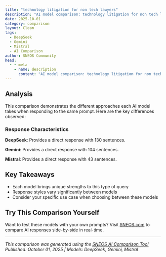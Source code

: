 ```yaml
---
title: "technology litigation for non tech lawyers"
description: "AI model comparison: technology litigation for non tech lawyers..."
date: 2025-10-01
category: comparison
layout: Clean
tags:
  - DeepSeek
  - Gemini
  - Mistral
  - AI Comparison
author: SNEOS Community
head:
  - - meta
    - name: description
      content: "AI model comparison: technology litigation for non tech lawyers..."
---
```


<ChatComparison
  title="technology litigation for non tech lawyers"
  prompt="technology litigation for non tech lawyers"
  :responses='{
    "DeepSeek": "Of course. This guide is for non-tech lawyers who find themselves needing to navigate a technology litigation case. The goal is to demystify the core concepts and provide a practical framework for managing the matter effectively.\n\n### The Core Mindset Shift: It\u0027s Not Magic, It\u0027s Logic\n\nFirst, dispel the notion that you need to become a programmer. You don\u0027t. Your job is the same as in any complex litigation: **understand the facts, the rules, the stakes, and the story.** The \u0022facts\u0022 now include digital components that behave in logical, if complex, ways. Your role is to be the bridge between your client, the technical experts, and the court.\n\n---\n\n### Phase 1: Initial Case Assessment \u0026 Triage\n\nWhen a tech case lands on your desk, start with these fundamental questions.\n\n#### 1. What is the \u0022Thing\u0022 at the Heart of the Dispute?\nCategorize the technology. This will dictate the relevant laws, experts, and discovery plan.\n*   **Software:** Is it a mobile app, a desktop program, or a cloud-based service (SaaS)?\n*   **Hardware:** A physical device, a component (like a chip), or a consumer product?\n*   **Data:** A dispute over a database, a customer list, or misappropriated data sets?\n*   **System/Process:** An automated trading system, a manufacturing process, or a logistics platform?\n*   **Network/Platform:** A social media platform, a marketplace, or an internal corporate network?\n\n#### 2. What is the Core Legal Theory?\nMap the technology to a traditional legal claim. This is your anchor.\n*   **Contract:** Breach of a software license, SaaS agreement, or technology development contract.\n*   **Intellectual Property:**\n    *   **Patent:** Protects inventions (processes, machines). *You will need a patent lawyer.*\n    *   **Copyright:** Protects expression (source code, UI, content). *Key question: Is it literal copying or non-literal (structure, sequence, organization)?*\n    *   **Trade Secret:** Protects confidential information (algorithms, formulas, processes). *Key question: Were reasonable efforts made to keep it secret?*\n    *   **Trademark:** Protects brands in the tech space (app names, logos).\n*   **Tort:** Negligence (e.g., faulty software causes a business loss), trespass to chattels (e.g., overusing a server).\n*   **Statutory:** Data breach litigation (under privacy laws like CCPA/CPRA, GDPR), violations of the Computer Fraud and Abuse Act (CFAA).\n\n#### 3. Identify the \u0022Technical Nirvana Fallacy\u0022\nBeware of the client who says, \u0022The software is buggy and doesn\u0027t work.\u0022 Your job is to translate this into a legal claim.\n*   **Ask:** \u0022Does it not work *according to the contract specifications*?\u0022 (Breach of Contract)\n*   **Ask:** \u0022Did its failure cause a specific, quantifiable financial loss?\u0022 (Negligence/Tort)\n*   **Ask:** \u0022Was it advertised to work in a way that it doesn\u0027t?\u0022 (False Advertising/Warranty)\n\n---\n\n### Phase 2: Building Your Team \u0026 Managing Experts\n\nYou cannot do this alone. Your most critical task is assembling the right team.\n\n#### 1. The Technical Expert\nThis is your translator and your strategist.\n*   **Their Role:** Explain the technology in simple terms, identify strengths/weaknesses in your technical position, help draft discovery requests and interrogatories, prepare reports, and testify.\n*   **How to Find One:** Use your network, specialized expert witness firms, or referrals from technical consultants. Look for someone with not only deep technical knowledge but also the ability to communicate clearly to a judge and jury.\n*   **Managing Them:** Treat them like a key partner. Have them educate you early and often. Use them to pressure-test your theories. Ask \u0022dumb\u0022 questions\u2014if they can\u0027t explain it to you, they can\u0027t explain it to a jury.\n\n#### 2. The Specialized Tech Co-Counsel\nFor certain matters, especially patents, you **must** bring on a specialist. Even for other IP claims, having a co-counsel with deep experience can be invaluable.\n\n#### 3. The eDiscovery Specialist\nTech cases live and die on electronic evidence. This is not just emails anymore.\n*   **Sources of Evidence:** Source code repositories (Git, SVN), database records, server logs, cloud storage (AWS S3, Azure Blob), collaboration tools (Slack, Teams), and metadata.\n*   **Their Role:** Preserve, collect, process, and review electronically stored information (ESI). They understand data formats, preservation obligations, and how to avoid spoliation.\n\n---\n\n### Phase 3: Key Concepts You Must Understand\n\nYou don\u0027t need to code, but you must be fluent in these concepts.\n\n#### 1. Source Code vs. Object Code\n*   **Source Code:** The human-readable instructions written by programmers (in languages like Java, Python, C\u002B\u002B). This is the \u0022crown jewel\u0022 in software cases.\n*   **Object Code:** The machine-readable, compiled version of the source code that actually runs on a computer.\n*   **Why it Matters:** Copyright infringement cases often require a comparison of source code. Access to an opponent\u0027s source code is a highly sensitive discovery issue, almost always governed by a protective order.\n\n#### 2. The \u0022Stack\u0022\nThink of technology as a layer cake.\n*   **Front-End:** What the user sees and interacts with (the website or app UI).\n*   **Back-End:** The server, database, and application logic that power the front-end.\n*   **Why it Matters:** A problem could be in any layer. \u0022The website is slow\u0022 could be a front-end design flaw, a back-end database query issue, or a network problem. Your expert will need to diagnose where the fault lies.\n\n#### 3. APIs (Application Programming Interfaces)\n*   **Simple Analogy:** A waiter in a restaurant. You (the customer/app) give the waiter (the API) your order (a request). The waiter goes to the kitchen (the system), and brings back your food (the data/response).\n*   **Why it Matters:** API integration is everywhere. Disputes often arise over whether one company can legally access another\u0027s platform via its API (a major issue in *Google v. Oracle*).\n\n#### 4. Databases \u0026 Data Structures\n*   **Concept:** How information is organized and stored. A customer database has fields for name, email, purchase history, etc.\n*   **Why it Matters:** In trade secret cases, the \u0022structure\u0022 of the data can be as valuable as the data itself. In breach cases, you\u0027ll need to analyze what data was taken or exposed.\n\n---\n\n### Phase 4: The Litigation Lifecycle - A Tech Lens\n\n#### 1. Discovery: The Digital Deep Dive\nThis is where tech litigation is won or lost.\n*   **Requests for Production:** Go beyond \u0022all documents.\u0022 Be specific.\n    *   \u0022All versions of the source code for Product X between Date A and Date B.\u0022\n    *   \u0022Complete server logs for System Y for the month of January.\u0022\n    *   \u0022Database schema and data dictionaries for the customer database.\u0022\n    *   \u0022All bug reports, feature requests, and change logs related to Module Z.\u0022\n*   **Protective Orders:** Assume you will need one, especially for source code. They often require a \u0022source code review room\u0022\u2014a secure, offline location where experts can review code but not copy or remove it.\n*   **30(b)(6) Depositions:** Your technical expert is crucial here to help you prepare. You need to depose the person(s) most knowledgeable about:\n    *   The system\u0027s architecture.\n    *   The development process.\n    *   The specific functionality at issue.\n    *   The history of bugs and failures.\n\n#### 2. Motions \u0026 Trial\n*   **Claim Construction (for Patents):** A pre-trial process where the court defines the meaning of key terms in the patent claims. Highly specialized.\n*   **Daubert Motions:** The standard for admitting expert testimony. You must ensure your expert\u0027s methodology is sound and reliable. This is a key battleground.\n*   **Demonstratives at Trial:** Use analogies and simple visuals. Don\u0027t show the jury a screen of code. Show a flowchart, a simple diagram, or use a relatable analogy (like the restaurant API example). Your expert should help you build these.\n\n### The Golden Rules for the Non-Tech Lawyer\n\n1.  **Never Pretend to Understand.** It is far more dangerous to nod along than to say, \u0022I\u0027m sorry, explain that again like I\u0027m 12.\u0022\n2.  **Find the Story.** Every case has a human story. \u0022The defendant stole our secret recipe\u0022 is more powerful than \u0022The defendant infringed our algorithm for optimizing database queries.\u0022\n3.  **Leverage Your Strengths.** Your value is your legal judgment, strategic thinking, and ability to distill complexity. You are the conductor, not the first violinist.\n4.  **Start with the Contract.** The technology contract (license, development agreement, SLA) is often the most important document in the case. It defines the parties\u0027 rights, responsibilities, and the standards for performance.\n\nTechnology litigation can be intimidating, but by methodically breaking it down, relying on a strong team, and focusing on your core legal skills, you can effectively represent your client and achieve a successful outcome.",
    "Gemini": "Okay, let\u0027s break down technology litigation for non-tech lawyers.  It can seem daunting, but you can definitely navigate it with the right approach. Here\u0027s a structured overview:\n\n**I. Understanding the Landscape: Types of Tech Litigation**\n\nFirst, it\u0027s crucial to understand the broad categories of technology-related lawsuits. This will help you identify the core issues and the specific expertise you\u0027ll need.\n\n*   **Intellectual Property (IP) Litigation:** This is probably the most common area.\n    *   **Patent Infringement:** Allegations that one party is using another\u0027s patented invention without permission. This includes software patents, hardware patents, and method/process patents.\n    *   **Copyright Infringement:** Unauthorized reproduction, distribution, display, or creation of derivative works based on copyrighted software, code, documentation, user interfaces, or digital content.\n    *   **Trade Secret Misappropriation:** Theft or unauthorized use of confidential business information that gives a company a competitive edge (e.g., source code, algorithms, customer lists, marketing plans).  Often governed by state laws (like the Uniform Trade Secrets Act - UTSA).\n    *   **Trademark Infringement/Dilution:** Unauthorized use of a trademark or service mark in a way that is likely to cause confusion among consumers. This can involve domain names, apps, or online services.\n\n*   **Contract Disputes:** These arise when parties disagree on the terms of technology-related agreements.\n    *   **Software Licensing Agreements:** Disputes over usage rights, fees, updates, or support.\n    *   **Development Agreements:** Disputes over the scope of work, deliverables, payment, or ownership of intellectual property created.\n    *   **Cloud Computing Agreements:** Issues related to service level agreements (SLAs), data security, outages, or termination.\n    *   **IT Services Agreements:** Disagreements about the quality, timeliness, or cost of IT support or consulting services.\n    *   **Terms of Service/Use Violations:** Enforcing agreements governing the use of online platforms, websites, or mobile apps.\n\n*   **Data Privacy and Security Litigation:** This is a rapidly growing area.\n    *   **Data Breaches:** Lawsuits arising from unauthorized access to or disclosure of personal information.  Often involve state data breach notification laws.\n    *   **Privacy Violations:** Allegations of improper collection, use, or disclosure of personal data, often based on laws like the California Consumer Privacy Act (CCPA), the General Data Protection Regulation (GDPR) (even if the company isn\u0027t *based* in Europe, if they do business with Europeans, GDPR may apply), or other privacy regulations.\n    *   **Cybersecurity Negligence:** Claims that a company failed to implement reasonable security measures to protect data.\n\n*   **E-Commerce Litigation:**\n    *   **Online Defamation/Libel:** False statements made online that harm someone\u0027s reputation.\n    *   **Consumer Protection Violations:** Claims of deceptive or unfair business practices in online sales.\n    *   **Accessibility Litigation (ADA):** Lawsuits alleging that websites or mobile apps are not accessible to people with disabilities.\n\n*   **Antitrust/Competition Law:**\n    *   **Monopolization:** Allegations that a dominant technology company is using its market power to stifle competition.\n    *   **Anti-competitive Practices:** Claims of price fixing, exclusive dealing arrangements, or other practices that harm competition.\n\n*   **Other Areas:**\n    *   **Product Liability:** Defective software or hardware that causes harm.\n    *   **Securities Litigation:** Misleading statements or omissions related to technology companies\u0027 stock offerings.\n\n**II. Key Considerations for Non-Tech Lawyers**\n\n*   **Don\u0027t Be Intimidated, Be Resourceful:** You don\u0027t need to be a coder, but you *do* need to understand the basic concepts at play.  Your job is to frame the legal arguments, manage the case, and present it effectively.\n*   **Early Case Assessment is Crucial:**  Before taking a tech case, do a thorough assessment.  What are the legal issues?  What are the underlying technical issues?  What evidence will be needed?  Is the client\u0027s story believable? What are the potential damages?\n*   **Technical Expertise is Essential:**\n    *   **Consulting Experts:**  This is *critical*. You\u0027ll need technical experts to:\n        *   Explain the technology in plain English.\n        *   Analyze source code or hardware.\n        *   Provide expert opinions on infringement, validity, security, or other technical matters.\n        *   Testify at trial.\n    *   **Finding the Right Expert:**  Look for experts with:\n        *   Deep knowledge of the specific technology at issue.\n        *   Strong communication skills (ability to explain complex concepts clearly).\n        *   Experience testifying in court.\n        *   A clean ethical record.\n    *   **Expert Discovery:** Be prepared for intense discovery related to your expert\u0027s qualifications, methodology, and opinions.\n*   **Understanding the Technology:**\n    *   **Do Your Research:** Use resources like Wikipedia, industry publications, and online tutorials to get a basic understanding of the technology involved.\n    *   **Ask Questions:** Don\u0027t be afraid to ask your client, your experts, or even opposing counsel to explain things to you.  (However, be strategic about *when* you ask opposing counsel; you don\u0027t want to reveal your lack of understanding prematurely.)\n    *   **Focus on the Functionality:** You don\u0027t need to understand every line of code, but you *do* need to understand what the technology *does* and how it works at a high level.  \u0022Black box\u0022 thinking can be helpful: focus on the inputs and outputs.\n*   **Discovery Challenges:**\n    *   **E-Discovery:** Tech cases often involve massive amounts of electronic data.  Be prepared to deal with issues like:\n        *   Data preservation (issuing legal holds).\n        *   Data collection (identifying and collecting relevant data).\n        *   Data processing (cleaning and organizing the data).\n        *   Data review (analyzing the data for relevant information).\n        *   Using technology-assisted review (TAR) to efficiently review large datasets.\n    *   **Source Code Review:**  If source code is relevant, you may need to:\n        *   Negotiate a protective order to prevent disclosure of confidential information.\n        *   Establish a secure environment for reviewing the code.\n        *   Use specialized tools for analyzing the code.\n    *   **Metadata:** Understand the importance of metadata (data about data), as it can reveal crucial information about the creation, modification, and transmission of electronic documents.\n*   **Patent Litigation Specifics (If Applicable):**\n    *   **Patent Claims:**  Understand the scope of the patent claims.  These define the boundaries of the invention.\n    *   **Prior Art:**  Research the prior art (existing technology) to determine whether the patent is valid.\n    *   **Infringement Analysis:**  Compare the accused product or process to the patent claims to determine whether it infringes.\n    *   **Invalidity Defenses:**  Common defenses to patent infringement include:\n        *   Anticipation (the invention was already known).\n        *   Obviousness (the invention would have been obvious to a person skilled in the art).\n    *   **Markman Hearing:**  A hearing where the court interprets the meaning of the patent claims.  This can be a critical stage in the litigation.\n*   **Damages:**\n    *   **Lost Profits:**  Calculate the profits the plaintiff lost as a result of the infringement or breach.\n    *   **Reasonable Royalty:**  Determine a reasonable royalty rate that the defendant would have paid to license the technology.\n    *   **Price Erosion:**  Calculate the reduction in the plaintiff\u0027s prices as a result of the defendant\u0027s actions.\n    *   **Corrective Advertising:**  Costs to correct consumer confusion caused by trademark infringement.\n    *   **Statutory Damages:**  Available in some copyright infringement cases.\n    *   **Punitive Damages:** May be available in cases involving willful misconduct.\n*   **Security:** Secure your communications and data related to the case. Technology litigation involves sensitive information that could be targeted by cyberattacks.\n\n**III. Practical Tips for the Non-Tech Lawyer**\n\n*   **Build a Network:** Cultivate relationships with technical experts, other lawyers with tech experience, and industry professionals.\n*   **Read Industry News:** Stay up-to-date on the latest technology trends and legal developments.\n*   **Attend Conferences and Seminars:**  Attend events focused on technology law and litigation.\n*   **Don\u0027t Be Afraid to Say \u0022I Don\u0027t Know\u0022:** It\u0027s better to admit that you don\u0027t understand something than to make assumptions based on incomplete information.  Then, *find* the answer.\n*   **Communicate Clearly:**  Explain complex technical concepts to the judge and jury in a way that they can understand.  Use analogies, diagrams, and other visual aids.\n*   **Document Everything:** Keep meticulous records of all communications, research, and decisions.\n*   **Consider Alternative Dispute Resolution (ADR):** Mediation or arbitration can be effective ways to resolve technology disputes, especially when the parties have a continuing business relationship.\n*   **Co-Counsel:** If the case is particularly complex or high-stakes, consider bringing in a co-counsel with specialized tech litigation experience.\n*   **Focus on the Story:**  Ultimately, you need to tell a compelling story that resonates with the judge or jury.  The technology is just one piece of the puzzle.\n\n**IV. Ethical Considerations**\n\n*   **Competence:**  Make sure you have the necessary knowledge and skills to handle the case competently.  If not, consider associating with a more experienced attorney.\n*   **Confidentiality:**  Protect your client\u0027s confidential information, including trade secrets and other sensitive data.\n*   **Conflicts of Interest:**  Avoid representing clients with conflicting interests.\n*   **Candor to the Tribunal:**  Be honest and forthright with the court about the facts and the law.\n\n**In summary, while technology litigation can be complex, you can handle it effectively by being resourceful, engaging the right experts, and focusing on the legal and factual issues at the heart of the case.** Good luck!\n",
    "Mistral": "Technology litigation can be challenging for non-tech lawyers due to the complex and often rapidly evolving nature of the subject matter. However, there are several strategies and resources that can help non-tech lawyers navigate these cases effectively:\n\n### 1. **Understand the Basics**\n   - **Technology Fundamentals**: Familiarize yourself with basic concepts in the relevant technology field. For example, if the case involves software, understand the basics of programming, software development lifecycle, and common issues like bugs and security vulnerabilities.\n   - **Industry Standards**: Learn about industry standards and best practices. This can help you understand what is considered reasonable behavior in the tech industry.\n\n### 2. **Consult Experts**\n   - **Technical Experts**: Engage technical experts who can explain complex concepts in layman\u0027s terms. These experts can also provide valuable insights and testimony.\n   - **Legal Experts**: Consult with lawyers who specialize in technology law. They can provide guidance on specific legal issues and strategies.\n\n### 3. **Use Analogies**\n   - **Simplify Complex Concepts**: Use analogies to explain technical concepts to judges and juries. For example, comparing a computer network to a highway system can help non-tech people understand the flow of data.\n\n### 4. **Documentation and Evidence**\n   - **Technical Documentation**: Review technical documentation, such as patents, source code, and technical specifications. These documents can provide crucial evidence.\n   - **Electronic Discovery**: Understand the process of electronic discovery (e-discovery) and how to manage digital evidence. This includes emails, documents, and other electronic records.\n\n### 5. **Stay Updated**\n   - **Continuing Education**: Attend seminars, webinars, and workshops on technology law. Many bar associations and legal education providers offer courses specifically designed for non-tech lawyers.\n   - **Read Industry Publications**: Follow industry publications and blogs to stay updated on the latest developments and trends in technology.\n\n### 6. **Collaborate with Tech-Savvy Colleagues**\n   - **Team Approach**: Work with colleagues who have a background in technology. Their expertise can complement your legal knowledge and provide a more comprehensive approach to the case.\n\n### 7. **Leverage Technology Tools**\n   - **Legal Tech**: Use legal technology tools to manage cases more efficiently. For example, case management software, e-discovery platforms, and document review tools can streamline the litigation process.\n   - **AI and Analytics**: Utilize artificial intelligence and data analytics to analyze large volumes of data and identify patterns or anomalies that may be relevant to the case.\n\n### 8. **Focus on Legal Principles**\n   - **Legal Framework**: While the technology may be complex, the legal principles often remain the same. Focus on understanding the legal issues at hand, such as intellectual property rights, contract law, or tort law.\n   - **Precedent and Case Law**: Research relevant case law and precedents to understand how similar issues have been addressed in the past.\n\n### 9. **Communicate Effectively**\n   - **Clear Communication**: Ensure that your communication with clients, experts, and the court is clear and concise. Avoid technical jargon and use plain language whenever possible.\n   - **Visual Aids**: Use visual aids such as diagrams, charts, and animations to explain technical concepts. These can be particularly effective in court presentations.\n\n### 10. **Ethical Considerations**\n   - **Confidentiality**: Be mindful of confidentiality and data security issues, especially when dealing with sensitive technical information.\n   - **Professional Responsibility**: Ensure that you are competent to handle the case or seek assistance from experts when necessary.\n\nBy following these strategies, non-tech lawyers can effectively navigate technology litigation and provide valuable representation to their clients."
  }'
  published-date="23:34"
/>

## Analysis

This comparison demonstrates the different approaches each AI model takes when responding to the same prompt. Here are the key differences observed:

### Response Characteristics

**DeepSeek**: Provides a direct response with 130 sentences. 

**Gemini**: Provides a direct response with 104 sentences. 

**Mistral**: Provides a direct response with 43 sentences. 

## Key Takeaways

- Each model brings unique strengths to this type of query
- Response styles vary significantly between models
- Consider your specific use case when choosing between these models

## Try This Comparison Yourself

Want to test these models with your own prompts? Visit [SNEOS.com](https://sneos.com) to compare AI responses side-by-side in real-time.

---

*This comparison was generated using the [SNEOS AI Comparison Tool](https://sneos.com)*
*Published: October 01, 2025 | Models: DeepSeek, Gemini, Mistral*
